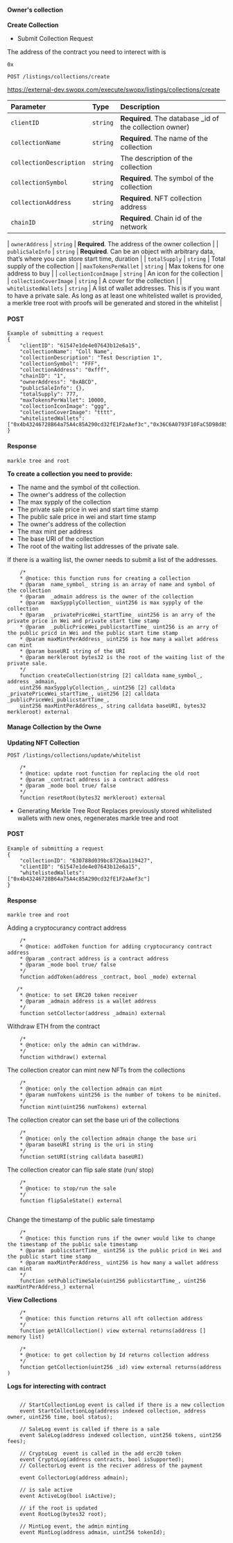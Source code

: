 #### Owner's collection

__Create Collection__ 

* Submit Collection Request

The address of the contract you need to interect with is

```
0x
```


```API
POST /listings/collections/create

```


https://external-dev.swopx.com/execute/swopx/listings/collections/create

| Parameter | Type     | Description                |
| :-------- | :------- | :------------------------- |
| `clientID` | `string` | **Required**. The database _id of the collection owner) |
| `collectionName` | `string` | **Required**. The name of the collection |
| `collectionDescription` | `string` | The description of the collection |
| `collectionSymbol` | `string` |  **Required**. The symbol of the collection |
| `collectionAddress` | `string` | **Required**. NFT collection address |
| `chainID` | `string` | **Required**. Chain id of the network |

| `ownerAddress` | `string` | **Required**. The address of the owner collection |
| `publicSaleInfo` | `string` | **Required**. Can be an object with arbitrary data, that’s where you can store start time, duration |
| `totalSupply` | `string` |  Total supply of the collection |
| `maxTokensPerWallet` | `string` |  Max tokens for one address to buy |
| `collectionIconImage` | `string` |  An icon for the collection |
| `collectionCoverImage` | `string` |  A cover for the collection |
| `whitelistedWallets` | `string` |  A list of wallet addresses. This is if you want to have a private sale. As long as at least one whitelisted wallet is provided, a merkle tree root with proofs will be generated and stored in the whitelist |


<!-- tabs:start -->

#### **POST**

```
Example of submitting a request 
{
    "clientID": "61547e1de4e07643b12e6a15",
    "collectionName": "Coll Name",
    "collectionDescription": "Test Description 1",
    "collectionSymbol": "FFF",
    "collectionAddress": "0xfff",
    "chainID": "1",
    "ownerAddress": "0xABCD",
    "publicSaleInfo": {},
    "totalSupply": 777,
    "maxTokensPerWallet": 10000,
    "collectionIconImage": "ggg",
    "collectionCoverImage": "tttt",
    "whitelistedWallets": ["0x4b43246728B64a75A4c85A290cd32fE1F2aAef3c","0x36C6A0793F10FaC5D98d851E8bEc40Aa7BB98FB3"]
}
```


#### **Response**

```
markle tree and root
```

<!-- tabs:end -->


__To create a collection you need to provide:__

* The name and the symbol of tht collection.
* The owner's address of the collection 
* The max sypply of the collection 
* The private sale price in wei and start time stamp
* The public sale price in wei and start time stamp
* The owner's address of the collection 
* The max mint per address
* The base URI of the collection
* The root of the waiting list addresses of the private sale.


If there is a waiting list, the owner needs to submit a list of the addresses. 


```
    /*
    * @notice: this function runs for creating a collection
    * @param  name_symbol_ string is an array of name and symbol of the collection
    * @param  _admain address is the owner of the collection
    * @param  maxSypplyCollection_ uint256 is max sypply of the collection
    * @param  _privatePriceWei_startTime_ uint256 is an arry of the private price in Wei and private start time stamp 
    * @param  _publicPriceWei_publicstartTime_ uint256 is an arry of the public pricd in Wei and the public start time stamp 
    * @param maxMintPerAddress_ uint256 is how many a wallet address can mint 
    * @param baseURI string of the URI
    * @param merkleroot bytes32 is the root of the waiting list of the private sale.
    */
    function createCollection(string [2] calldata name_symbol_, address _admain, 
    uint256 maxSypplyCollection_, uint256 [2] calldata _privatePriceWei_startTime_, uint256 [2] calldata _publicPriceWei_publicstartTime_, 
    uint256 maxMintPerAddress_, string calldata baseURI, bytes32 merkleroot) external
```

#### Manage Collection by the Owne

__Updating NFT Collection__

```API
POST /listings/collections/update/whitelist
```

```
    /*
    * @notice: update root function for replacing the old root 
    * @param _contract address is a contract address  
    * @param _mode bool true/ false 
    */
    function resetRoot(bytes32 merkleroot) external 
```

* Generating Merkle Tree Root
Replaces previously stored whitelisted wallets with new ones, regenerates markle tree and root

<!-- tabs:start -->

#### **POST**

```
Example of submitting a request 
{
    "collectionID": "630788d039bc8726aa119427",
    "clientID": "61547e1de4e07643b12e6a15",
    "whitelistedWallets": ["0x4b43246728B64a75A4c85A290cd32fE1F2aAef3c"]
}
```


#### **Response**

```
markle tree and root
```

<!-- tabs:end -->



Adding a cryptocurancy contract address  

```
    /*
    * @notice: addToken function for adding cryptocurancy contract address 
    * @param _contract address is a contract address  
    * @param _mode bool true/ false 
    */
    function addToken(address _contract, bool _mode) external 
```

```
   /*
    * @notice: to set ERC20 token receiver
    * @param _admain address is a wallet address  
    */
    function setCollector(address _admain) external 
```

Withdraw ETH from the contract

```
    /*
    * @notice: only the admin can withdraw.
    */
    function withdraw() external
```

The collection creator can mint new NFTs from the collections

```
    /*
    * @notice: only the collection admain can mint 
    * @param numTokens uint256 is the number of tokens to be minited.
    */
    function mint(uint256 numTokens) external
```

The collection creator can set the base uri of the collections

```
    /*
    * @notice: only the collection admain change the base uri 
    * @param baseURI string is the uri in sting
    */
    function setURI(string calldata baseURI)
```

The collection creator can flip sale state (run/ stop)

```
    /*
    * @notice: to stop/run the sale 
    */
    function flipSaleState() external


```

Change the timestamp of the public sale timestamp

```
    /*
    * @notice: this function runs if the owner would like to change the timestamp of the public sale timestamp
    * @param  publicstartTime_ uint256 is the public pricd in Wei and the public start time stamp 
    * @param maxMintPerAddress_ uint256 is how many a wallet address can mint 
    */
    function setPublicTimeSale(uint256 publicstartTime_, uint256 maxMintPerAddress_) external

```

__View Collections__

```
    /*
    * @notice: this function returns all nft collection address
    */
    function getAllCollection() view external returns(address [] memory list)

    /*
    * @notice: to get collection by Id returns collection address
    */
    function getCollection(uint256 _id) view external returns(address )

```

__Logs for interecting with contract__

```

    // StartCollectionLog event is called if there is a new collection
    event StartCollectionLog(address indexed collection, address owner, uint256 time, bool status);

    // SaleLog event is called if there is a sale
    event SaleLog(address indexed collection, uint256 tokens, uint256 fees);

    // CryptoLog  event is called in the add erc20 token 
    event CryptoLog(address contracts, bool isSupported);
    // CollectorLog event is the reciver address of the payment 

    event CollectorLog(address admain);

    // is sale active
    event ActiveLog(bool isActive);

    // if the root is updated
    event RootLog(bytes32 root);

    // MintLog event, the admin minting  
    event MintLog(address admain, uint256 tokenId);
    

```